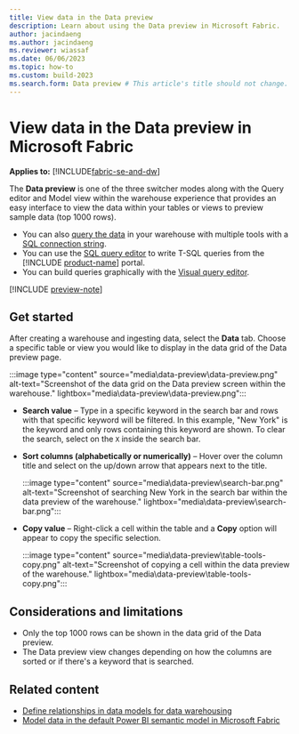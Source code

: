 ```yaml
---
title: View data in the Data preview
description: Learn about using the Data preview in Microsoft Fabric.
author: jacindaeng
ms.author: jacindaeng
ms.reviewer: wiassaf
ms.date: 06/06/2023
ms.topic: how-to
ms.custom: build-2023
ms.search.form: Data preview # This article's title should not change. If so, contact engineering.
---
```

# View data in the Data preview in Microsoft Fabric

**Applies to:** [!INCLUDE[fabric-se-and-dw](includes/applies-to-version/fabric-se-and-dw.md)]

The **Data preview** is one of the three switcher modes along with the Query editor and Model view within the warehouse experience that provides an easy interface to view the data within your tables or views to preview sample data (top 1000 rows).

- You can also [query the data](query-warehouse.md) in your warehouse with multiple tools with a [SQL connection string](connectivity.md).
- You can use the [SQL query editor](sql-query-editor.md) to write T-SQL queries from the [!INCLUDE [product-name](../includes/product-name.md)] portal.
- You can build queries graphically with the [Visual query editor](visual-query-editor.md).

[!INCLUDE [preview-note](../includes/preview-note.md)]

## Get started

After creating a warehouse and ingesting data, select the **Data** tab. Choose a specific table or view you would like to display in the data grid of the Data preview page.

:::image type="content" source="media\data-preview\data-preview.png" alt-text="Screenshot of the data grid on the Data preview screen within the warehouse." lightbox="media\data-preview\data-preview.png":::

 - **Search value** – Type in a specific keyword in the search bar and rows with that specific keyword will be filtered. In this example, "New York" is the keyword and only rows containing this keyword are shown. To clear the search, select on the `X` inside the search bar.

 - **Sort columns (alphabetically or numerically)** – Hover over the column title and select on the up/down arrow that appears next to the title. 

    :::image type="content" source="media\data-preview\search-bar.png" alt-text="Screenshot of searching New York in the search bar within the data preview of the warehouse." lightbox="media\data-preview\search-bar.png":::

 - **Copy value** – Right-click a cell within the table and a **Copy** option will appear to copy the specific selection. 

    :::image type="content" source="media\data-preview\table-tools-copy.png" alt-text="Screenshot of copying a cell within the data preview of the warehouse." lightbox="media\data-preview\table-tools-copy.png":::

## Considerations and limitations

 - Only the top 1000 rows can be shown in the data grid of the Data preview. 
 - The Data preview view changes depending on how the columns are sorted or if there's a keyword that is searched. 

## Related content

 - [Define relationships in data models for data warehousing](data-modeling-defining-relationships.md)
 - [Model data in the default Power BI semantic model in Microsoft Fabric](default-power-bi-semantic-model.md)